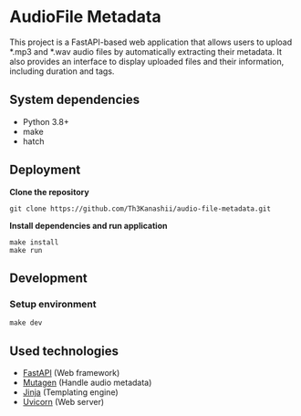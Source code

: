 # AudioFile Metadata

This project is a FastAPI-based web application that allows users to upload *.mp3 and *.wav audio files by automatically extracting their metadata. It also provides an interface to display uploaded files and their information, including duration and tags.

## System dependencies

- Python 3.8+
- make
- hatch

## Deployment

**Clone the repository**

    git clone https://github.com/Th3Kanashii/audio-file-metadata.git

**Install dependencies and run application**
    
    make install
    make run

## Development

### Setup environment

    make dev

## Used technologies

- [FastAPI](https://fastapi.tiangolo.com/) (Web framework)
- [Mutagen](https://mutagen.readthedocs.io/en/latest/) (Handle audio metadata)
- [Jinja](https://jinja.palletsprojects.com/en/3.1.x/) (Templating engine)
- [Uvicorn](https://www.uvicorn.org/) (Web server)

